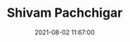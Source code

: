 ---
title: Shivam Pachchigar
date: "2021-08-02 11:67:00"
category: Founding Engineer
image: {
	src: "/images/Shivam.jpeg"
}
tags: ["nftcollectibles", "art", "artoftheday"]
description: Always executes beautifully, before time. Cleans everyone else’s shit in the codebase. Wants everyone to work together.
---